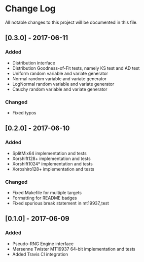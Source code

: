 # Change Log

All notable changes to this project will be documented in this file.

## [0.3.0] - 2017-06-11
### Added
- Distribution interface
- Distribution Goodness-of-Fit tests, namely KS test and AD test
- Uniform random variable and variate generator
- Normal random variable and variate generator
- LogNormal random variable and variate generator
- Cauchy random variable and variate generator

### Changed
- Fixed typos

## [0.2.0] - 2017-06-10
### Added
- SplitMix64 implementation and tests
- Xorshift128+ implementation and tests
- Xorshift1024* implementation and tests
- Xoroshiro128+ implementation and tests

### Changed
- Fixed Makefile for multiple targets
- Formatting for README badges
- Fixed spurious break statement in mt19937_test

## [0.1.0] - 2017-06-09
### Added
- Pseudo-RNG Engine interface
- Mersenne Twister MT19937 64-bit implementation and tests
- Added Travis CI integration
